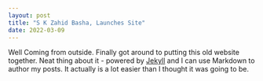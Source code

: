 ```yaml
---
layout: post
title: "S K Zahid Basha, Launches Site"
date: 2022-03-09
---
```


Well Coming from outside. Finally got around to putting this old website together. Neat thing about it - powered by [Jekyll](http://jekyllrb.com) and I can use Markdown to author my posts. It actually is a lot easier than I thought it was going to be.
